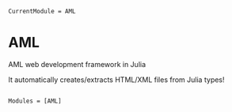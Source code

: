 ```@meta
CurrentModule = AML
```

# AML

AML web development framework in Julia

It automatically creates/extracts HTML/XML files from Julia types!

```@index
```

```@autodocs
Modules = [AML]
```
